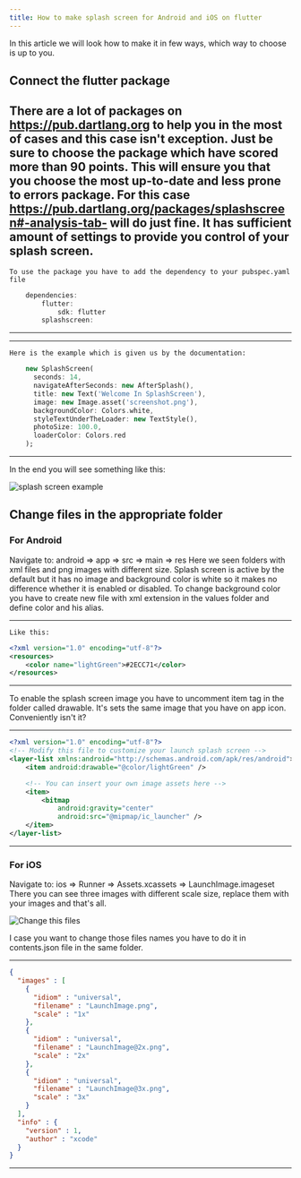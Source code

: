 ```yaml
---
title: How to make splash screen for Android and iOS on flutter
---
```

In this article we will look how to make it in few ways, which way to choose is up to you.

## Connect the flutter package

There are a lot of packages on https://pub.dartlang.org to help you in the most of cases and this case isn't exception.
Just be sure to choose the package which have scored more than 90 points. 
This will ensure you that you choose the most up-to-date and less prone to errors package.
For this case https://pub.dartlang.org/packages/splashscreen#-analysis-tab- will do just fine.
It has sufficient amount of settings to provide you control of your splash screen.
---
    To use the package you have to add the dependency to your pubspec.yaml file
```dart
    dependencies:
        flutter:
            sdk: flutter
        splashscreen:
```
---
---
    Here is the example which is given us by the documentation:
```dart
    new SplashScreen(
      seconds: 14,
      navigateAfterSeconds: new AfterSplash(),
      title: new Text('Welcome In SplashScreen'),
      image: new Image.asset('screenshot.png'),
      backgroundColor: Colors.white,
      styleTextUnderTheLoader: new TextStyle(),
      photoSize: 100.0,
      loaderColor: Colors.red
    );
```
---

In the end you will see something like this:

![splash screen example](https://github.com/KarimMohamed2005/SplashScreenFlutterPackage/raw/master/screenshot.png)

## Change files in the appropriate folder

### For Android

Navigate to:  android => app => src => main => res
Here we seen folders with xml files and png images with different size.
Splash screen is active by the default but it has no image and background color is white so it makes no difference whether it is enabled or disabled. To change background color you have to create new file with xml extension in the values folder and define color and his alias. 

___
    Like this:
```xml
<?xml version="1.0" encoding="utf-8"?>
<resources>
    <color name="lightGreen">#2ECC71</color>
</resources>
```
___

To enable the splash screen image you have to uncomment item tag in the folder called drawable. It's sets the same image that you have on app icon. Conveniently isn't it?

___
```xml
<?xml version="1.0" encoding="utf-8"?>
<!-- Modify this file to customize your launch splash screen -->
<layer-list xmlns:android="http://schemas.android.com/apk/res/android">
    <item android:drawable="@color/lightGreen" />

    <!-- You can insert your own image assets here -->
    <item>
        <bitmap
            android:gravity="center"
            android:src="@mipmap/ic_launcher" />
    </item>
</layer-list>
```
___

### For iOS

Navigate to: ios => Runner => Assets.xcassets => LaunchImage.imageset
There you can see three images with different scale size, replace them with your images and that's all.

![Change this files](/blog/css/images/iosImages.png)

I case you want to change those files names you have to do it in contents.json file in the same folder.

---
```json
{
  "images" : [
    {
      "idiom" : "universal",
      "filename" : "LaunchImage.png",
      "scale" : "1x"
    },
    {
      "idiom" : "universal",
      "filename" : "LaunchImage@2x.png",
      "scale" : "2x"
    },
    {
      "idiom" : "universal",
      "filename" : "LaunchImage@3x.png",
      "scale" : "3x"
    }
  ],
  "info" : {
    "version" : 1,
    "author" : "xcode"
  }
}
```
---